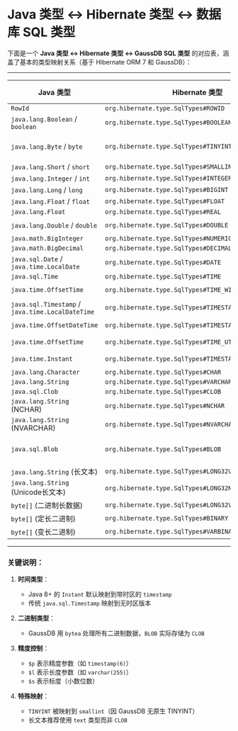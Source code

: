 # Java 类型 ↔ Hibernate 类型 ↔ 数据库 SQL 类型

下面是一个 **Java 类型 ↔ Hibernate 类型 ↔ GaussDB SQL 类型** 的对应表，涵盖了基本的类型映射关系（基于 Hibernate ORM 7 和 GaussDB）：

---

| Java 类型                                          | Hibernate 类型                                          | GaussDB SQL 类型                   |
|--------------------------------------------------|-------------------------------------------------------|----------------------------------|
| `RowId`                                          | `org.hibernate.type.SqlTypes#ROWID`                   | `rowid`                          |
| `java.lang.Boolean` / `boolean`                  | `org.hibernate.type.SqlTypes#BOOLEAN`                 | `boolean`                        |
| `java.lang.Byte` / `byte`                        | `org.hibernate.type.SqlTypes#TINYINT`                 | `smallint` (GaussDB 无 TINYINT)   |
| `java.lang.Short` / `short`                      | `org.hibernate.type.SqlTypes#SMALLINT`                | `smallint`                       |
| `java.lang.Integer` / `int`                      | `org.hibernate.type.SqlTypes#INTEGER`                 | `integer`                        |
| `java.lang.Long` / `long`                        | `org.hibernate.type.SqlTypes#BIGINT`                  | `bigint`                         |
| `java.lang.Float` / `float`                      | `org.hibernate.type.SqlTypes#FLOAT`                   | `float($p)`                      |
| `java.lang.Float`                                | `org.hibernate.type.SqlTypes#REAL`                    | `real`                           |
| `java.lang.Double` / `double`                    | `org.hibernate.type.SqlTypes#DOUBLE`                  | `double precision`               |
| `java.math.BigInteger`                           | `org.hibernate.type.SqlTypes#NUMERIC`                 | `numeric($p,$s)`                 |
| `java.math.BigDecimal`                           | `org.hibernate.type.SqlTypes#DECIMAL`                 | `decimal($p,$s)`                 |
| `java.sql.Date` / `java.time.LocalDate`          | `org.hibernate.type.SqlTypes#DATE`                    | `date`                           |
| `java.sql.Time`                                  | `org.hibernate.type.SqlTypes#TIME`                    | `time($p)`                       |
| `java.time.OffsetTime`                           | `org.hibernate.type.SqlTypes#TIME_WITH_TIMEZONE`      | `time($p) with time zone`        |
| `java.sql.Timestamp` / `java.time.LocalDateTime` | `org.hibernate.type.SqlTypes#TIMESTAMP`               | `timestamp($p)`                  |
| `java.time.OffsetDateTime`                       | `org.hibernate.type.SqlTypes#TIMESTAMP_WITH_TIMEZONE` | `timestamp($p) with time zone`   |
| `java.time.OffsetTime`                           | `org.hibernate.type.SqlTypes#TIME_UTC`                | `time($p) with time zone`        |
| `java.time.Instant`                              | `org.hibernate.type.SqlTypes#TIMESTAMP_UTC`           | `timestamp($p) with time zone`   |
| `java.lang.Character`                            | `org.hibernate.type.SqlTypes#CHAR`                    | `char($l)`                       |
| `java.lang.String`                               | `org.hibernate.type.SqlTypes#VARCHAR`                 | `varchar($l)`                    |
| `java.sql.Clob`                                  | `org.hibernate.type.SqlTypes#CLOB`                    | `clob`                           |
| `java.lang.String` (NCHAR)                       | `org.hibernate.type.SqlTypes#NCHAR`                   | `char($l)`                       |
| `java.lang.String` (NVARCHAR)                    | `org.hibernate.type.SqlTypes#NVARCHAR`                | `varchar($l)`                    |
| `java.sql.Blob`                                  | `org.hibernate.type.SqlTypes#BLOB`                    | `clob` (GaussDB 中 BLOB 实际用 CLOB) |
| `java.lang.String` (长文本)                         | `org.hibernate.type.SqlTypes#LONG32VARCHAR`           | `text`                           |
| `java.lang.String` (Unicode长文本)                  | `org.hibernate.type.SqlTypes#LONG32NVARCHAR`          | `text`                           |
| `byte[]` (二进制长数据)                                | `org.hibernate.type.SqlTypes#LONG32VARBINARY`         | `bytea`                          |
| `byte[]` (定长二进制)                                 | `org.hibernate.type.SqlTypes#BINARY`                  | `bytea`                          |
| `byte[]` (变长二进制)                                 | `org.hibernate.type.SqlTypes#VARBINARY`               | `bytea`                          |

---

### 关键说明：
1. **时间类型**：
    - Java 8+ 的 `Instant` 默认映射到带时区的 `timestamp`
    - 传统 `java.sql.Timestamp` 映射到无时区版本

2. **二进制类型**：
    - GaussDB 用 `bytea` 处理所有二进制数据，`BLOB` 实际存储为 `CLOB`

3. **精度控制**：
    - `$p` 表示精度参数（如 `timestamp(6)`）
    - `$l` 表示长度参数（如 `varchar(255)`）
    - `$s` 表示标度（小数位数）

4. **特殊映射**：
    - `TINYINT` 被映射到 `smallint`（因 GaussDB 无原生 TINYINT）
    - 长文本推荐使用 `text` 类型而非 `CLOB`